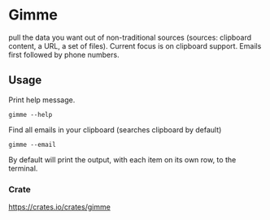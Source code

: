 # Gimme
pull the data you want out of non-traditional sources (sources: clipboard content, a URL, a set of files). Current focus is on clipboard support.  Emails first followed by phone numbers.

## Usage
Print help message.

`gimme --help`

Find all emails in your clipboard (searches clipboard by default)

`gimme --email`

By default will print the output, with each item on its own row, to the terminal.

### Crate
https://crates.io/crates/gimme
